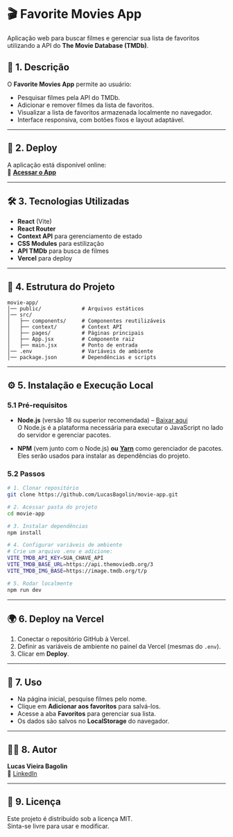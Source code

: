 # 🎬 Favorite Movies App

Aplicação web para buscar filmes e gerenciar sua lista de favoritos utilizando a API do **The Movie Database (TMDb)**.

## 📌 1. Descrição
O **Favorite Movies App** permite ao usuário:
- Pesquisar filmes pela API do TMDb.
- Adicionar e remover filmes da lista de favoritos.
- Visualizar a lista de favoritos armazenada localmente no navegador.
- Interface responsiva, com botões fixos e layout adaptável.

---

## 🚀 2. Deploy
A aplicação está disponível online:  
🔗 **[Acessar o App](https://favoritemovies-app-learning.vercel.app/)**

---

## 🛠️ 3. Tecnologias Utilizadas
- **React** (Vite)
- **React Router**
- **Context API** para gerenciamento de estado
- **CSS Modules** para estilização
- **API TMDb** para busca de filmes
- **Vercel** para deploy

---

## 📂 4. Estrutura do Projeto
```
movie-app/
│── public/             # Arquivos estáticos
│── src/
│   ├── components/     # Componentes reutilizáveis
│   ├── context/        # Context API
│   ├── pages/          # Páginas principais
│   ├── App.jsx         # Componente raiz
│   ├── main.jsx        # Ponto de entrada
│── .env                # Variáveis de ambiente
│── package.json        # Dependências e scripts
```

---

## ⚙️ 5. Instalação e Execução Local

### 5.1 Pré-requisitos
- **Node.js** (versão 18 ou superior recomendada) – [Baixar aqui](https://nodejs.org/)  
  O Node.js é a plataforma necessária para executar o JavaScript no lado do servidor e gerenciar pacotes.  

- **NPM** (vem junto com o Node.js) **ou** [**Yarn**](https://yarnpkg.com/) como gerenciador de pacotes.  
  Eles serão usados para instalar as dependências do projeto.

### 5.2 Passos
```bash
# 1. Clonar repositório
git clone https://github.com/LucasBagolin/movie-app.git

# 2. Acessar pasta do projeto
cd movie-app

# 3. Instalar dependências
npm install

# 4. Configurar variáveis de ambiente
# Crie um arquivo .env e adicione:
VITE_TMDB_API_KEY=SUA_CHAVE_API
VITE_TMDB_BASE_URL=https://api.themoviedb.org/3
VITE_TMDB_IMG_BASE=https://image.tmdb.org/t/p

# 5. Rodar localmente
npm run dev
```

---

## 🌍 6. Deploy na Vercel
1. Conectar o repositório GitHub à Vercel.
2. Definir as variáveis de ambiente no painel da Vercel (mesmas do `.env`).
3. Clicar em **Deploy**.

---

## 📖 7. Uso
- Na página inicial, pesquise filmes pelo nome.
- Clique em **Adicionar aos favoritos** para salvá-los.
- Acesse a aba **Favoritos** para gerenciar sua lista.
- Os dados são salvos no **LocalStorage** do navegador.

---

## 🧑‍💻 8. Autor
**Lucas Vieira Bagolin**  
📎 [LinkedIn](https://www.linkedin.com/in/lucasbagolin) 

---

## 📜 9. Licença
Este projeto é distribuído sob a licença MIT.  
Sinta-se livre para usar e modificar.
